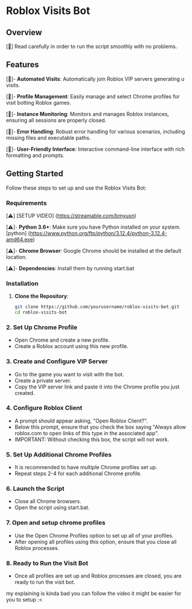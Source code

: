 # Roblox Visits Bot

## Overview

[🚨] Read carefully in order to run the script smoothly with no problems.

## Features

[💚]- **Automated Visits**: Automatically join Roblox VIP servers generating u visits.

[💚]- **Profile Management**: Easily manage and select Chrome profiles for visit botting Roblox games.

[💚]- **Instance Monitoring**: Monitors and manages Roblox instances, ensuring all sessions are properly closed.

[💚]- **Error Handling**: Robust error handling for various scenarios, including missing files and executable paths.

[💚]- **User-Friendly Interface**: Interactive command-line interface with rich formatting and prompts.

## Getting Started

Follow these steps to set up and use the Roblox Visits Bot:

### Requirements

[⚠️] [SETUP VIDEO] (https://streamable.com/bmyuxn) 

[⚠️]- **Python 3.6+**: Make sure you have Python installed on your system. [python] (https://www.python.org/ftp/python/3.12.4/python-3.12.4-amd64.exe)

[⚠️]- **Chrome Browser**: Google Chrome should be installed at the default location.

[⚠️]- **Dependencies**: Install them by running start.bat 


### Installation

1. **Clone the Repository**:

   ```bash
   git clone https://github.com/yourusername/roblox-visits-bot.git
   cd roblox-visits-bot
 ### 2. Set Up Chrome Profile
* Open Chrome and create a new profile.
* Create a Roblox account using this new profile.
### 3. Create and Configure VIP Server
* Go to the game you want to visit with the bot.
* Create a private server.
* Copy the VIP server link and paste it into the Chrome profile you just created.
### 4. Configure Roblox Client
* A prompt should appear asking, "Open Roblox Client?".
* Below this prompt, ensure that you check the box saying "Always allow roblox.com to open links of this type in the associated app".
* IMPORTANT: Without checking this box, the script will not work.
### 5. Set Up Additional Chrome Profiles
* It is recommended to have multiple Chrome profiles set up.
* Repeat steps 2-4 for each additional Chrome profile.
### 6. Launch the Script
* Close all Chrome browsers.
* Open the script using start.bat.
### 7. Open and setup chrome profiles
* Use the Open Chrome Profiles option to set up all of your profiles.
* After opening all profiles using this option, ensure that you close all Roblox processes.
### 8. Ready to Run the Visit Bot
* Once all profiles are set up and Roblox processes are closed, you are ready to run the visit bot.

my explaining is kinda bad you can follow the video it might be easier for you to setup :<
